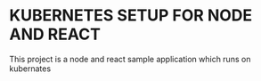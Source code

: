 # KUBERNETES SETUP FOR NODE AND REACT

This project is a node and react sample application which runs on kubernates